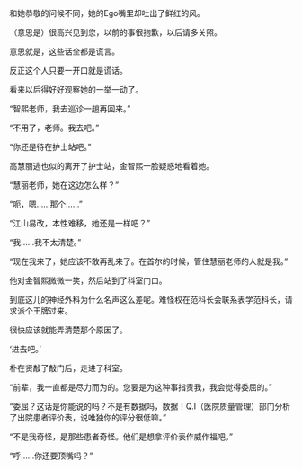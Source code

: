 和她恭敬的问候不同，她的Ego嘴里却吐出了鲜红的风。

（意思是）很高兴见到您，以前的事很抱歉，以后请多关照。

意思就是，这些话全都是谎言。

反正这个人只要一开口就是谎话。

看来以后得好好观察她的一举一动了。

“智熙老师，我去巡诊一趟再回来。”

“不用了，老师。我去吧。”

“你还是待在护士站吧。”

高慧丽逃也似的离开了护士站，金智熙一脸疑惑地看着她。

“慧丽老师，她在这边怎么样？”

“呃，嗯……那个……”

“江山易改，本性难移，她还是一样吧？”

“我……我不太清楚。”

“现在我来了，她应该不敢再乱来了。在首尔的时候，管住慧丽老师的人就是我。”

他对金智熙微微一笑，然后站到了科室门口。

到底这儿的神经外科为什么名声这么差呢。难怪权在范科长会联系表学范科长，请求派个王牌过来。

很快应该就能弄清楚那个原因了。

‘进去吧。’

朴在贤敲了敲门后，走进了科室。

“前辈，我一直都是尽力而为的。您要是为这种事指责我，我会觉得委屈的。”

“委屈？这话是你能说的吗？不是有数据吗，数据！Q.I（医院质量管理）部门分析了出院患者评价表，说唯独你的评分很低嘛。”

“不是我奇怪，是那些患者奇怪。他们是想拿评价表作威作福吧。”

“呼……你还要顶嘴吗？”